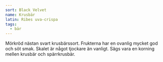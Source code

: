 ```yaml
---
sort: Black Velvet
name: Krusbär
latin: Ribes uva-crispa
tags:
  - bär
---
```


Mörkröd nästan svart krusbärssort. Frukterna har en ovanlig mycket god och söt smak. Skalet är något tjockare än vanligt. Sägs vara en korning mellen krusbär och spärrkrusbär.
